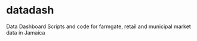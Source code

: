 # datadash
Data Dashboard Scripts and code for farmgate, retail and municipal market data in Jamaica
